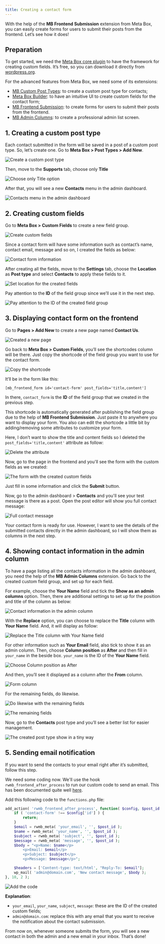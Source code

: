 ```yaml
---
title: Creating a contact form
---
```


With the help of the **MB Frontend Submission** extension from Meta Box, you can easily create forms for users to submit their posts from the frontend. Let’s see how it does!

## Preparation

To get started, we need the [Meta Box core plugin](https://wordpress.org/plugins/meta-box/) to have the framework for creating custom fields. It’s free, so you can download it directly from [wordpress.org](https://wordpress.org/).

For the advanced features from Meta Box, we need some of its extensions:

* [MB Custom Post Types](https://metabox.io/plugins/custom-post-type): to create a custom post type for contacts;
* [Meta Box Builder](https://metabox.io/plugins/meta-box-builder/): to have an intuitive UI to create custom fields for the contact form;
* [MB Frontend Submission](https://metabox.io/plugins/mb-frontend-submission/): to create forms for users to submit their posts from the frontend.
* [MB Admin Columns](https://metabox.io/plugins/mb-admin-columns/): to create a professional admin list screen.

## 1. Creating a custom post type

Each contact submitted in the form will be saved in a post of a custom post type. So, let’s create one. Go to **Meta Box > Post Types > Add New**.

![Create a custom post type](https://i.imgur.com/Y9djekf.png)

Then, move to the **Supports** tab, choose only **Title**

![Choose only Title option](https://i.imgur.com/6Gep8PQ.png)

After that, you will see a new **Contacts** menu in the admin dashboard.

![Contacts menu in the admin dashboard](https://i.imgur.com/wSHn3lP.png)

## 2. Creating custom fields

Go to **Meta Box > Custom Fields** to create a new field group.

![Create custom fields](https://i.imgur.com/AFrApcm.png)

Since a contact form will have some information such as contact’s name, contact email, message and so on, I created the fields as below:

![Contact form information](https://i.imgur.com/WeftiIa.png)

After creating all the fields, move to the **Settings** tab, choose the **Location** as **Post type** and select **Contacts** to apply these fields to it.

![Set location for the created fields](https://i.imgur.com/bBORmVw.png)

Pay attention to the **ID** of the field group since we’ll use it in the next step.

![Pay attention to the ID of the created field group](https://i.imgur.com/1z7qIfC.png)

## 3. Displaying contact form on the frontend

Go to **Pages > Add New** to create a new page named **Contact Us**.

![Created a new page](https://i.imgur.com/GzjVWV5.png)

Go back to **Meta Box > Custom Fields**, you’ll see the shortcodes column will be there. Just copy the shortcode of the field group you want to use for the contact form.

![Copy the shortcode](https://i.imgur.com/5gCndfp.png)

It’ll be in the form like this:

```
[mb_frontend_form id='contact-form' post_fields='title,content']
```

In there, `contact_form` is the **ID** of the field group that we created in the previous step.

This shortcode is automatically generated after publishing the field group due to the help of **MB Frontend Submission**. Just paste it to anywhere you want to display your form. You also can edit the shortcode a little bit by adding/removing some attributes to customize your form.

Here, I don’t want to show the title and content fields so I deleted the `post_fields='title,content'` attribute as follow:

![Delete the attribute](https://i.imgur.com/L8f5EMM.png)

Now, go to the page in the frontend and you'll see the form with the custom fields as we created:

![The form with the created custom fields](https://i.imgur.com/XwFBlaO.png)

Just fill in some information and click the **Submit** button.

Now, go to the admin dashboard > **Contacts** and you'll see your test message is there as a post. Open the post editor will show you full contact message:

![Full contact message](https://i.imgur.com/dubiy3v.png)

Your contact form is ready for use. However, I want to see the details of the submitted contacts directly in the admin dashboard, so I will show them as columns in the next step.

## 4. Showing contact information in the admin column

To have a page listing all the contacts information in the admin dashboard, you need the help of the **MB Admin Columns** extension. Go back to the created custom field group, and set up for each field.

For example, choose the **Your Name** field and tick the **Show as an admin columns** option. Then, there are additional settings to set up for the position and title of the column as below:

![Contact information in the admin column](https://i.imgur.com/YZSdTky.png)

With the **Replace** option, you can choose to replace the **Title** column with **Your Name** field. And, it will display as follow:

![Replace the Title column with Your Name field](https://i.imgur.com/tzN7b4c.png)

For other information such as **Your Email** field, also tick to show it as an admin column. Then, choose **Column position** as **After** and then fill in `your_name` in the beside box. `your_name` is the ID of the **Your Name** field.

![Choose Column position as After](https://i.imgur.com/UuilZSJ.png)

And then, you’ll see it displayed as a column after the **From** column.

![Form column](https://i.imgur.com/4yh82t1.png)

For the remaining fields, do likewise.

![Do likewise with the remaining fields](https://i.imgur.com/w9nFpoq.png)

![The remaining fields](https://i.imgur.com/VmwqUoJ.png)

Now, go to the **Contacts** post type and you’ll see a better list for easier management.

![The created post type show in a tiny way](https://i.imgur.com/rsh8CkK.png)

## 5. Sending email notification

If you want to send the contacts to your email right after it’s submitted, follow this step.

We need some coding now. We'll use the hook `rwmb_frontend_after_process` to run our custom code to send an email. This has been documented quite well [here](https://docs.metabox.io/extensions/mb-frontend-submission/?swcfpc=1#hooks-1).

Add this following code to the `functions.php` file:
```php
add_action( 'rwmb_frontend_after_process', function( $config, $post_id ) {
    if ( 'contact-form' !== $config['id'] ) {
        return;
    }
    $email = rwmb_meta( 'your_email', '', $post_id );
    $name = rwmb_meta( 'your_name', '', $post_id );
    $subject = rwmb_meta( 'subject', '', $post_id );
    $message = rwmb_meta( 'message', '', $post_id );
    $body = "<p>Name: $name</p>
        <p>Email: $email</p>
        <p>Subject: $subject</p>
        <p>Message: $message</p>";

    $headers = ['Content-type: text/html', "Reply-To: $email"];
    wp_mail( 'admin@domain.com', 'New contact message', $body );
}, 10, 2 );

```
![Add the code](https://i.imgur.com/MoaFDWT.png)

**Explanation**:

* `your_email`, `your_name`, `subject`, `message`: these are the ID of the created custom fields;
* `admin@domain.com`: replace this with any email that you want to receive the notification about the contact submission.

From now on, whenever someone submits the form, you will see a new contact in both the admin and a new email in your inbox. That’s done!
